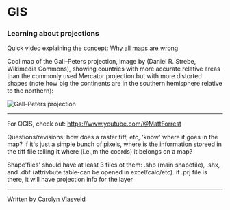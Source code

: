 # GIS

### Learning about projections

Quick video explaining the concept: [Why all maps are wrong](https://www.youtube.com/watch?v=kIID5FDi2JQ)

Cool map of the Gall–Peters projection, image by (Daniel R. Strebe, Wikimedia Commons), showing countries with more accurate relative areas than the commonly used Mercator projection but with more distorted shapes (note how big the continents are in the southern hemisphere relative to the northern):

![Gall–Peters projection](https://upload.wikimedia.org/wikipedia/commons/thumb/3/34/Gall%E2%80%93Peters_projection_SW.jpg/1920px-Gall%E2%80%93Peters_projection_SW.jpg)

---

For QGIS, check out: https://www.youtube.com/@MattForrest


Questions/revisions: how does a raster tiff, etc, 'know' where it goes in the map? If it's just a simple bunch of pixels, where is the information storeed in the tiff file telling it where (i.e.,m the coords) it belongs on a map?

Shape'files' should have at least 3 files ot them: .shp (main shapefile), .shx, and .dbf (attrivbute table-can be opened in excel/calc/etc). if .prj file is there, it will have projection info for the layer

---

Written by [Carolyn Vlasveld](https://carolynvlasveld.github.io/)

